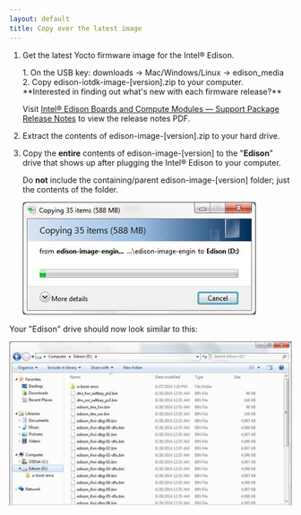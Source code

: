 ```yaml
---
layout: default
title: Copy over the latest image
---
```


1. Get the latest Yocto firmware image for the Intel® Edison.

    <div class="callout goto" markdown="1">
    1. On the USB key: <span class="icon folder">downloads</span> → <span class="icon folder">Mac/Windows/Linux</span> → <span class="icon folder">edison_media</span>
    2. Copy <span class="icon file">edison-iotdk-image-[version].zip</span> to your computer.
    </div>
      
    <div class="callout info" markdown="1">
    **Interested in finding out what's new with each firmware release?**
    
    Visit [Intel® Edison Boards and Compute Modules — Support Package Release Notes](http://www.intel.com/support/edison/sb/CS-035253.htm) to view the release notes PDF.
    </div>

2. Extract the contents of <span class="icon file">edison-image-[version].zip</span> to your hard drive.

3. Copy the **entire** contents of <span class="icon folder">edison-image-[version]</span> to the "**Edison**" drive that shows up after plugging the Intel® Edison to your computer. 

    Do **not** include the containing/parent edison-image-[version] folder; just the contents of the folder.

    ![Progress of copying files to Edison drive](images/windows-copying_files.jpg)

<div class="callout done" markdown="1">
Your "Edison" drive should now look similar to this:

![All edison-image files copied to the Edison drive](images/windows-edison_drive_with_files.jpg)
</div>
